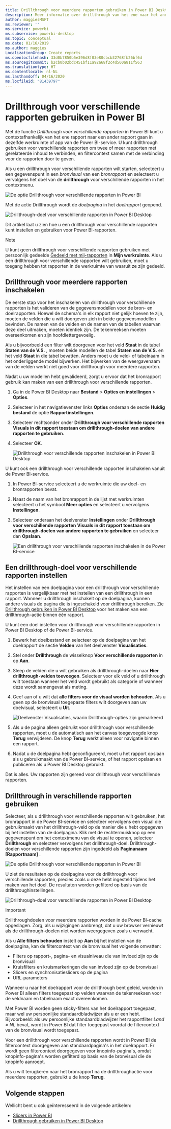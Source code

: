 ```yaml
---
title: Drillthrough voor meerdere rapporten gebruiken in Power BI Desktop
description: Meer informatie over drillthrough van het ene naar het andere rapport in Power BI Desktop
author: maggiesMSFT
ms.reviewer: ''
ms.service: powerbi
ms.subservice: powerbi-desktop
ms.topic: conceptual
ms.date: 01/16/2019
ms.author: maggies
LocalizationGroup: Create reports
ms.openlocfilehash: 33d0b7850b5e396d8f03e80cbcb32768fb26bf6d
ms.sourcegitcommit: b2cb0b02bdc451bf11a92a68f2c4d560a811f563
ms.translationtype: HT
ms.contentlocale: nl-NL
ms.lasthandoff: 04/16/2020
ms.locfileid: "81439797"
---
```

# <a name="use-cross-report-drillthrough-in-power-bi"></a>Drillthrough voor verschillende rapporten gebruiken in Power BI

Met de functie *Drillthrough voor verschillende rapporten* in Power BI kunt u contextafhankelijk van het ene rapport naar een ander rapport gaan in dezelfde werkruimte of app van de Power BI-service. U kunt drillthrough gebruiken voor verschillende rapporten om twee of meer rapporten met gerelateerde inhoud te verbinden, en filtercontext samen met de verbinding voor de rapporten door te geven. 

Als u een drillthrough voor verschillende rapporten wilt starten, selecteert u een gegevenspunt in een *bronvisual* van een *bronrapport* en selecteert u vervolgens het doel van de **drillthrough** voor verschillende rapporten in het contextmenu. 

![De optie Drillthrough voor verschillende rapporten in Power BI](media/desktop-cross-report-drill-through/cross-report-drill-through-01.png)

Met de actie Drillthrough wordt de *doelpagina* in het *doelrapport* geopend. 

![Drillthrough-doel voor verschillende rapporten in Power BI Desktop](media/desktop-cross-report-drill-through/cross-report-drill-through-01a.png)

Dit artikel laat u zien hoe u een drillthrough voor verschillende rapporten kunt instellen en gebruiken voor Power BI-rapporten.

> [!NOTE]
> U kunt geen drillthrough voor verschillende rapporten gebruiken met persoonlijk gedeelde [Gedeeld met mij-rapporten](service-share-dashboards.md#share-a-dashboard-or-report) in **Mijn werkruimte**. Als u een drillthrough voor verschillende rapporten wilt gebruiken, moet u toegang hebben tot rapporten in de werkruimte van waaruit ze zijn gedeeld.

## <a name="enable-cross-report-drillthrough"></a>Drillthrough voor meerdere rapporten inschakelen

De eerste stap voor het inschakelen van drillthrough voor verschillende rapporten is het valideren van de gegevensmodellen voor de bron- en doelrapporten. Hoewel de schema's in elk rapport niet gelijk hoeven te zijn, moeten de velden die u wilt doorgeven zich in beide gegevensmodellen bevinden. De namen van de velden en de namen van de tabellen waarvan deze deel uitmaken, moeten identiek zijn. De tekenreeksen moeten overeenkomen en zijn hoofdlettergevoelig.

Als u bijvoorbeeld een filter wilt doorgeven voor het veld **Staat** in de tabel **Staten van de V.S.** , moeten beide modellen de tabel **Staten van de V.S.** en het veld **Staat** in die tabel bevatten. Anders moet u de veld- of tabelnaam in het onderliggende model bijwerken. Het bijwerken van de weergavenaam van de velden werkt niet goed voor drillthrough voor meerdere rapporten.

Nadat u uw modellen hebt gevalideerd, zorgt u ervoor dat het bronrapport gebruik kan maken van een drillthrough voor verschillende rapporten. 

1. Ga in de Power BI Desktop naar **Bestand** > **Opties en instellingen** > **Opties**. 
1. Selecteer in het navigatievenster links **Opties** onderaan de sectie **Huidig bestand** de optie **Rapportinstellingen**. 
1. Selecteer rechtsonder onder **Drillthrough voor verschillende rapporten** **Visuals in dit rapport toestaan om drillthrough-doelen van andere rapporten te gebruiken**. 
1. Selecteer **OK**. 
   
   ![Drillthrough voor verschillende rapporten inschakelen in Power BI Desktop](media/desktop-cross-report-drill-through/cross-report-drill-through-02.png)

U kunt ook een drillthrough voor verschillende rapporten inschakelen vanuit de Power BI-service.
1. In Power BI-service selecteert u de werkruimte die uw doel- en bronrapporten bevat.
1. Naast de naam van het bronrapport in de lijst met werkruimten selecteert u het symbool **Meer opties** en selecteert u vervolgens **Instellingen**. 
1. Selecteer onderaan het deelvenster **Instellingen** onder **Drillthrough voor verschillende rapporten** **Visuals in dit rapport toestaan om drillthrough-doelen van andere rapporten te gebruiken** en selecteer dan **Opslaan**.
   
   ![Een drillthrough voor verschillende rapporten inschakelen in de Power BI-service](media/desktop-cross-report-drill-through/cross-report-drill-through-02a.png)

## <a name="set-up-a-cross-report-drillthrough-target"></a>Een drillthrough-doel voor verschillende rapporten instellen

Het instellen van een doelpagina voor een drillthrough voor verschillende rapporten is vergelijkbaar met het instellen van een drillthrough in een rapport. Wanneer u drillthrough inschakelt op de doelpagina, kunnen andere visuals de pagina die is ingeschakeld voor drillthrough bereiken. Zie [Drillthrough gebruiken in Power BI Desktop](desktop-drillthrough.md) voor het maken van een drillthrough-actie binnen één rapport.

U kunt een doel instellen voor drillthrough voor verschillende rapporten in Power BI Desktop of de Power BI-service. 
1. Bewerk het doelbestand en selecteer op de doelpagina van het doelrapport de sectie **Velden** van het deelvenster **Visualisaties**. 
1. Stel onder **Drillthrough** de wisselknop **Voor verschillende rapporten** in op **Aan**. 
1. Sleep de velden die u wilt gebruiken als drillthrough-doelen naar **Hier drillthrough-velden toevoegen**. Selecteer voor elk veld of u drillthrough wilt toestaan wanneer het veld wordt gebruikt als categorie of wanneer deze wordt samengevat als meting. 
1. Geef aan of u wilt dat **alle filters voor de visual worden behouden**. Als u geen op de bronvisual toegepaste filters wilt doorgeven aan uw doelvisual, selecteert u **Uit**.
   
   ![Deelvenster Visualisaties, waarin Drillthrough-opties zijn gemarkeerd](media/desktop-cross-report-drill-through/cross-report-drill-through-03.png)
   
1. Als u de pagina alleen gebruikt voor drillthrough voor verschillende rapporten, moet u de automatisch aan het canvas toegevoegde knop **Terug** verwijderen. De knop **Terug** werkt alleen voor navigatie binnen een rapport. 
1. Nadat u de doelpagina hebt geconfigureerd, moet u het rapport opslaan als u gebruikmaakt van de Power BI-service, of het rapport opslaan en publiceren als u Power BI Desktop gebruikt.

Dat is alles. Uw rapporten zijn gereed voor drillthrough voor verschillende rapporten. 

## <a name="use-cross-report-drillthrough"></a>Drillthrough in verschillende rapporten gebruiken

Selecteer, als u drillthrough voor verschillende rapporten wilt gebruiken, het bronrapport in de Power BI-service en selecteer vervolgens een visual die gebruikmaakt van het drillthrough-veld op de manier die u hebt opgegeven bij het instellen van de doelpagina. Klik met de rechtermuisknop op een gegevenspunt om het contextmenu van de visual te openen, selecteer **Drillthrough** en selecteer vervolgens het drillthrough-doel. Drillthrough-doelen voor verschillende rapporten zijn ingedeeld als **Paginanaam [Rapportnaam]** .

![De optie Drillthrough voor verschillende rapporten in Power BI](media/desktop-cross-report-drill-through/cross-report-drill-through-01.png)

U ziet de resultaten op de doelpagina voor de drillthrough voor verschillende rapporten, precies zoals u deze hebt ingesteld tijdens het maken van het doel. De resultaten worden gefilterd op basis van de drillthroughinstellingen.

![Drillthrough-doel voor verschillende rapporten in Power BI Desktop](media/desktop-cross-report-drill-through/cross-report-drill-through-01a.png)

> [!IMPORTANT]
> Drillthroughdoelen voor meerdere rapporten worden in de Power BI-cache opgeslagen. Zorg, als u wijzigingen aanbrengt, dat u uw browser vernieuwt als de drillthrough-doelen niet worden weergegeven zoals u verwacht. 

Als u **Alle filters behouden** instelt op **Aan** bij het instellen van de doelpagina, kan de filtercontext van de bronvisual het volgende omvatten: 

- Filters op rapport-, pagina- en visualniveau die van invloed zijn op de bronvisual 
- Kruisfilters en kruismarkeringen die van invloed zijn op de bronvisual 
- Slicers en synchronisatieslicers op de pagina
- URL-parameters

Wanneer u naar het doelrapport voor de drillthrough bent geleid, worden in Power BI alleen filters toegepast op velden waarvan de tekenreeksen voor de veldnaam en tabelnaam exact overeenkomen. 

Met Power BI worden geen sticky-filters van het doelrapport toegepast, maar wel uw persoonlijke standaardbladwijzer als u er een hebt. Bijvoorbeeld: als uw persoonlijke standaardbladwijzer het rapportfilter *Land = NL* bevat, wordt in Power BI dat filter toegepast voordat de filtercontext van de bronvisual wordt toegepast. 

Voor een drillthrough voor verschillende rapporten wordt in Power BI de filtercontext doorgegeven aan standaardpagina's in het doelrapport. Er wordt geen filtercontext doorgegeven voor knopinfo-pagina's, omdat knopinfo-pagina's worden gefilterd op basis van de bronvisual die de knopinfo aanroept.

Als u wilt terugkeren naar het bronrapport na de drillthroughactie voor meerdere rapporten, gebruikt u de knop **Terug**. 

## <a name="next-steps"></a>Volgende stappen

Wellicht bent u ook geïnteresseerd in de volgende artikelen:

- [Slicers in Power BI](visuals/power-bi-visualization-slicers.md)
- [Drillthrough gebruiken in Power BI Desktop](desktop-drillthrough.md)

